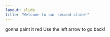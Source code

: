 ```yaml
---
layout: slide
title: "Welcome to our second slide!"
---
```

gonna paint it red
Use the left arrow to go back!
